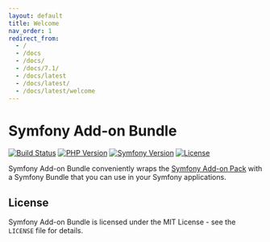 ```yaml
---
layout: default
title: Welcome
nav_order: 1
redirect_from:
  - /
  - /docs
  - /docs/
  - /docs/7.1/
  - /docs/latest
  - /docs/latest/
  - /docs/latest/welcome
---
```


# Symfony Add-on Bundle

[![Build Status](https://github.com/darkwebdesign/symfony-addon-bundle/actions/workflows/build.yaml/badge.svg?branch=7.1)](https://github.com/darkwebdesign/symfony-addon-bundle/actions/workflows/build.yaml)
[![PHP Version](https://img.shields.io/badge/php-8.2%2B-777BB3.svg)](https://php.net/)
[![Symfony Version](https://img.shields.io/badge/symfony-7.1-93C74B.svg)](https://symfony.com/)
[![License](https://poser.pugx.org/darkwebdesign/symfony-addon-bundle/license?format=flat)](https://packagist.org/packages/darkwebdesign/symfony-addon-bundle)

Symfony Add-on Bundle conveniently wraps the [Symfony Add-on Pack](https://darkwebdesign.github.io/symfony-addon-pack/docs/7.1) with a Symfony Bundle that you can use
in your Symfony applications.

## License

Symfony Add-on Bundle is licensed under the MIT License - see the `LICENSE` file for details.
